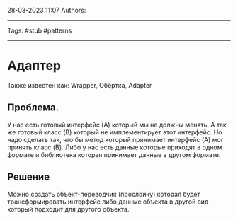 28-03-2023
11:07
Authors: 
***
Tags: #stub #patterns 
***
# Адаптер
Также известен как: Wrapper, Обёртка, Adapter

## Проблема.
У нас есть готовый интерфейс (A) который мы не должны менять. А так же готовый класс (B) который не имплементирует этот интерфейс. Но надо сделать так, что бы метод который принимает интерфейс (A) мог принять класс (B). 
Либо у нас есть данные которые приходят в одном формате и библиотека которая принимает данные в другом формате. 

## Решение
Можно создать объект-переводчик (прослойку) которая будет трансформировать интерфейс либо данные объекта в другой вид который подходит для другого объекта. 